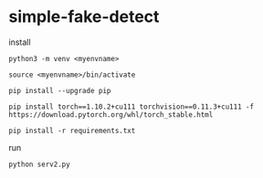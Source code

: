 # simple-fake-detect

install   
```
python3 -m venv <myenvname>
```

```
source <myenvname>/bin/activate
```

```
pip install --upgrade pip

pip install torch==1.10.2+cu111 torchvision==0.11.3+cu111 -f https://download.pytorch.org/whl/torch_stable.html

pip install -r requirements.txt
```

run   

```
python serv2.py
```

